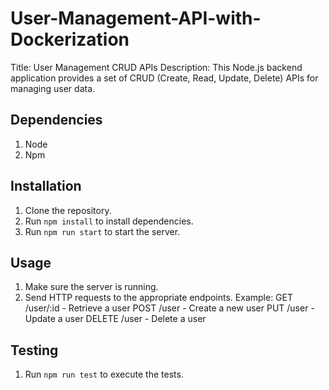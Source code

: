 # User-Management-API-with-Dockerization

Title: User Management CRUD APIs
Description: This Node.js backend application provides a set of CRUD (Create, Read, Update, Delete) APIs for managing user data.

## Dependencies

1. Node
2. Npm

## Installation

1. Clone the repository.
2. Run `npm install` to install dependencies.
3. Run `npm run start` to start the server.

## Usage

1. Make sure the server is running.
2. Send HTTP requests to the appropriate endpoints.
   Example:
    GET /user/:id - Retrieve a user
    POST /user - Create a new user
    PUT /user - Update a user
    DELETE /user - Delete a user



## Testing

1. Run `npm run test` to execute the tests.